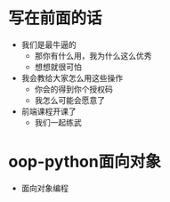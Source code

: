 # 写在前面的话
- 我们是最牛逼的
    - 那你有什么用，我为什么这么优秀
    - 想想就很可怕
- 我会教给大家怎么用这些操作
    - 你会的得到你个授权码
    - 我怎么可能会愿意了
- 前端课程开课了
   - 我们一起练武
# oop-python面向对象
- 面向对象编程





